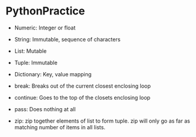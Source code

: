 # PythonPractice
* Numeric: Integer or float
* String: Immutable, sequence of characters
* List: Mutable 
* Tuple: Immutable 
* Dictionary: Key, value mapping

* break: Breaks out of the current closest enclosing loop
* continue: Goes to the top of the closets enclosing loop
* pass: Does nothing at all

* zip: zip together elements of list to form tuple. zip will only go as far as matching number of items in all lists.
